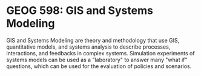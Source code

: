 # GEOG 598: GIS and Systems Modeling

GIS and Systems Modeling are theory and methodology that use GIS, quantitative models, and systems analysis to describe processes, interactions, and feedbacks in complex systems. Simulation experiments of systems models can be used as a "laboratory" to answer many "what if" questions, which can be used for the evaluation of policies and scenarios.